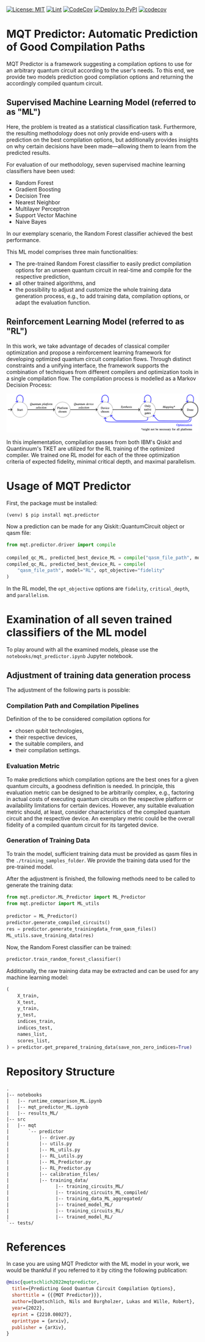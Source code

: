 [![License: MIT](https://img.shields.io/badge/license-MIT-blue.svg?style=flat-square)](https://opensource.org/licenses/MIT)
[![Lint](https://github.com/nquetschlich/MQTPredictor/actions/workflows/linter.yml/badge.svg)](https://github.com/nquetschlich/MQTPredictor/actions/workflows/linter.yml)
[![CodeCov](https://github.com/nquetschlich/MQTPredictor/actions/workflows/coverage.yml/badge.svg)](https://github.com/nquetschlich/MQTPredictor/actions/workflows/coverage.yml)
[![Deploy to PyPI](https://github.com/cda-tum/MQTPredictor/actions/workflows/deploy.yml/badge.svg)](https://github.com/cda-tum/MQTPredictor/actions/workflows/deploy.yml)
[![codecov](https://codecov.io/gh/cda-tum/MQTPredictor/branch/main/graph/badge.svg?token=ZL5js1wjrB)](https://codecov.io/gh/cda-tum/MQTPredictor)

# MQT Predictor: Automatic Prediction of Good Compilation Paths

MQT Predictor is a framework suggesting a compilation options to use for an arbitrary quantum circuit according to the user's needs.
To this end, we provide two models prediction good compilation options and returning the accordingly compiled quantum circuit.

## Supervised Machine Learning Model (referred to as "ML")

Here, the problem is treated as a statistical classification task.
Furthermore, the resulting methodology does not only provide end-users with a prediction on the best compilation options,
but additionally provides insights on why certain decisions have been made—allowing them to learn from the predicted results.

For evaluation of our methodology, seven supervised machine learning classifiers have been used:

- Random Forest
- Gradient Boosting
- Decision Tree
- Nearest Neighbor
- Multilayer Perceptron
- Support Vector Machine
- Naive Bayes

In our exemplary scenario, the Random Forest classifier achieved the best performance.

This ML model comprises three main functionalities:

- The pre-trained Random Forest classifier to easily predict compilation options for an unseen quantum circuit
  in real-time and compile for the respective prediction,
- all other trained algorithms, and
- the possibility to adjust and customize the whole training data generation process, e.g., to add training data, compilation options, or adapt the evaluation function.

## Reinforcement Learning Model (referred to as "RL")

In this work, we take advantage of decades of classical compiler optimization and propose a
reinforcement learning framework for developing optimized quantum circuit compilation flows.
Through distinct constraints and a unifying interface, the framework supports the combination of techniques
from different compilers and optimization tools in a single compilation flow.
The compilation process is modelled as a Markov Decision Process:

<img src="img/mdp.png">

In this implementation, compilation passes from both IBM's Qiskit and Quantinuum's TKET are utilized for the RL training
of the optimized compiler.
We trained one RL model for each of the three optimization criteria of expected fidelity, minimal critical depth, and
maximal parallelism.

# Usage of MQT Predictor

First, the package must be installed:

```console
(venv) $ pip install mqt.predictor
```

Now a prediction can be made for any Qiskit::QuantumCircuit object or qasm file:

```python
from mqt.predictor.driver import compile

compiled_qc_ML, predicted_best_device_ML = compile("qasm_file_path", model="ML")
compiled_qc_RL, predicted_best_device_RL = compile(
    "qasm_file_path", model="RL", opt_objective="fidelity"
)
```

In the RL model, the `opt_objective` options are `fidelity`, `critical_depth`, and `parallelism`.

# Examination of all seven trained classifiers of the ML model

To play around with all the examined models, please use the `notebooks/mqt_predictor.ipynb` Jupyter notebook.

## Adjustment of training data generation process

The adjustment of the following parts is possible:

### Compilation Path and Compilation Pipelines

Definition of the to be considered compilation options for

- chosen qubit technologies,
- their respective devices,
- the suitable compilers, and
- their compilation settings.

### Evaluation Metric

To make predictions which compilation options are the best ones for a given quantum circuits, a goodness definition is needed.
In principle, this evaluation metric can be designed to be arbitrarily complex, e.g., factoring in actual costs of executing quantum circuits on the respective platform or availability limitations for certain devices.
However, any suitable evaluation metric should, at least, consider characteristics of the compiled quantum circuit and the respective device.
An exemplary metric could be the overall fidelity of a compiled quantum circuit for its targeted device.

### Generation of Training Data

To train the model, sufficient training data must be provided as qasm files in the `./training_samples_folder`.
We provide the training data used for the pre-trained model.

After the adjustment is finished, the following methods need to be called to generate the training data:

```python
from mqt.predictor.ML_Predictor import ML_Predictor
from mqt.predictor import ML_utils

predictor = ML_Predictor()
predictor.generate_compiled_circuits()
res = predictor.generate_trainingdata_from_qasm_files()
ML_utils.save_training_data(res)
```

Now, the Random Forest classifier can be trained:

```python
predictor.train_random_forest_classifier()
```

Additionally, the raw training data may be extracted and can be used for any machine learning model:

```python
(
    X_train,
    X_test,
    y_train,
    y_test,
    indices_train,
    indices_test,
    names_list,
    scores_list,
) = predictor.get_prepared_training_data(save_non_zero_indices=True)
```

# Repository Structure

```
.
|-- notebooks
|   |-- runtime_comparison_ML.ipynb
|   |-- mqt_predictor_ML.ipynb
|   |-- results_ML/
|-- src
|   |-- mqt
|       `-- predictor
|           |-- driver.py
|           |-- utils.py
|           |-- ML_utils.py
|           |-- RL_Lutils.py
|           |-- ML_Predictor.py
|           |-- RL_Predictor.py
|           |-- calibration_files/
|           |-- training_data/
|                 |-- training_circuits_ML/
|                 |-- training_circuits_ML_compiled/
|                 |-- training_data_ML_aggregated/
|                 |-- trained_model_ML/
|                 |-- training_circuits_RL/
|                 |-- trained_model_RL/
`-- tests/
```

# References

In case you are using MQT Predictor with the ML model in your work, we would be thankful if you referred to it by citing the following publication:

```bibtex
@misc{quetschlich2022mqtpredictor,
  title={Predicting Good Quantum Circuit Compilation Options},
  shorttitle = {{{MQT Predictor}}},
  author={Quetschlich, Nils and Burgholzer, Lukas and Wille, Robert},
  year={2022},
  eprint = {2210.08027},
  eprinttype = {arxiv},
  publisher = {arXiv},
}
```
